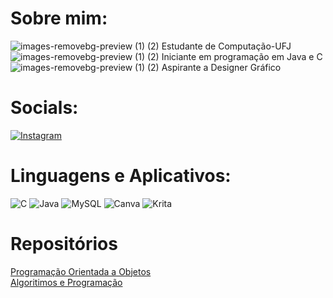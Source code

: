 # Sobre mim:
![images-removebg-preview (1) (2)](https://github.com/FernandoCMFilho/FernandoCMFilho/assets/54756245/437e9700-6c8b-4aff-8749-638d6fa144e3) Estudante de Computação-UFJ<br>
![images-removebg-preview (1) (2)](https://github.com/FernandoCMFilho/FernandoCMFilho/assets/54756245/437e9700-6c8b-4aff-8749-638d6fa144e3) Iniciante em programação em Java e C<br>
![images-removebg-preview (1) (2)](https://github.com/FernandoCMFilho/FernandoCMFilho/assets/54756245/437e9700-6c8b-4aff-8749-638d6fa144e3) Aspirante a Designer Gráfico 

#  Socials:
[![Instagram](https://img.shields.io/badge/Instagram-%23E4405F.svg?logo=Instagram&logoColor=white)](https://instagram.com/fernando._.filho) 

# Linguagens e Aplicativos:
![C](https://img.shields.io/badge/c-%2300599C.svg?style=for-the-badge&logo=c&logoColor=white) ![Java](https://img.shields.io/badge/java-%23ED8B00.svg?style=for-the-badge&logo=openjdk&logoColor=white) ![MySQL](https://img.shields.io/badge/mysql-4479A1.svg?style=for-the-badge&logo=mysql&logoColor=white) ![Canva](https://img.shields.io/badge/Canva-%2300C4CC.svg?style=for-the-badge&logo=Canva&logoColor=white) ![Krita](https://img.shields.io/badge/Krita-203759?style=for-the-badge&logo=krita&logoColor=EEF37B)
# Repositórios 
[Programação Orientada a Objetos](https://github.com/FernandoCMFilho/POO)<br>
[Algoritimos e Programação](https://github.com/FernandoCMFilho/AP1-2)

<!-- Proudly created with GPRM ( https://gprm.itsvg.in ) -->
